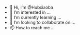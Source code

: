 - 👋 Hi, I’m @Hubxiaoba
- 👀 I’m interested in ...
- 🌱 I’m currently learning ...
- 💞️ I’m looking to collaborate on ...
- 📫 How to reach me ...

<!---
Hubxiaoba/Hubxiaoba is a ✨ special ✨ repository because its `README.md` (this file) appears on your GitHub profile.
You can click the Preview link to take a look at your changes.
--->
